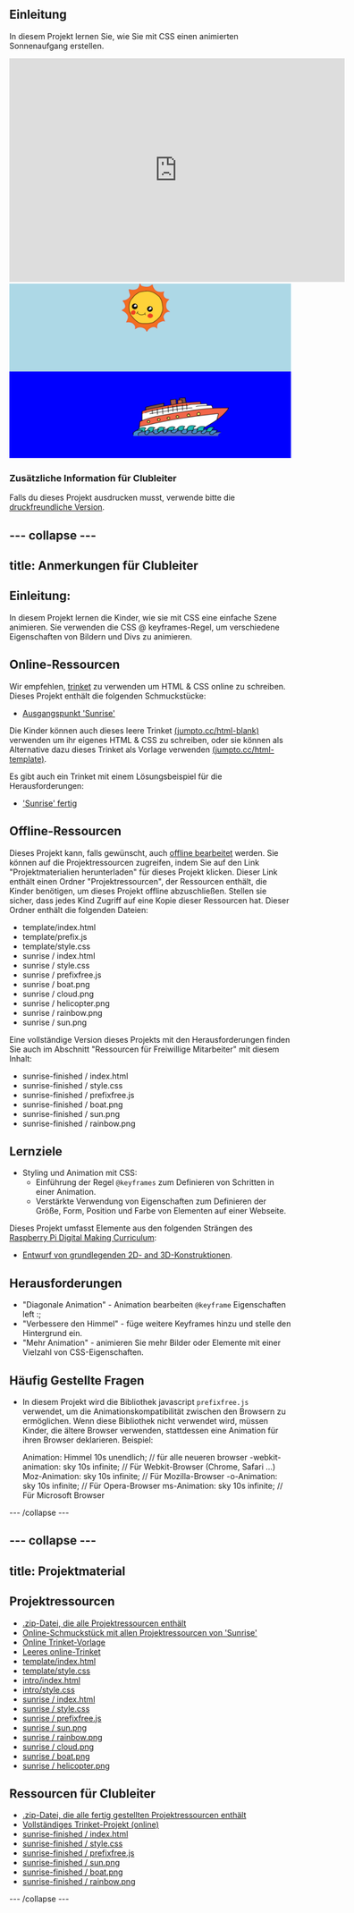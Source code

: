 ## Einleitung

In diesem Projekt lernen Sie, wie Sie mit CSS einen animierten Sonnenaufgang erstellen.

<div class="trinket">
  <iframe src="https://trinket.io/embed/html/abcc0284a3?outputOnly=true&start=result" width="600" height="400" frameborder="0" marginwidth="0" marginheight="0" allowfullscreen>
  </iframe>
  <img src="images/sunrise-final.png">
</div>

### Zusätzliche Information für Clubleiter

Falls du dieses Projekt ausdrucken musst, verwende bitte die [druckfreundliche Version](https://projects.raspberrypi.org/en/projects/sunrise/print).

## \--- collapse \---

## title: Anmerkungen für Clubleiter

## Einleitung:

In diesem Projekt lernen die Kinder, wie sie mit CSS eine einfache Szene animieren. Sie verwenden die CSS @ keyframes-Regel, um verschiedene Eigenschaften von Bildern und Divs zu animieren.

## Online-Ressourcen

Wir empfehlen, [trinket](https://trinket.io/) zu verwenden um HTML & CSS online zu schreiben. Dieses Projekt enthält die folgenden Schmuckstücke:

+ [Ausgangspunkt 'Sunrise'](http://jumpto.cc/web-sunrise)

Die Kinder können auch dieses leere Trinket [(jumpto.cc/html-blank)](http://jumpto.cc/html-blank) verwenden um ihr eigenes HTML & CSS zu schreiben, oder sie können als Alternative dazu dieses Trinket als Vorlage verwenden [(jumpto.cc/html-template)](http://jumpto.cc/html-template).

Es gibt auch ein Trinket mit einem Lösungsbeispiel für die Herausforderungen:

+ ['Sunrise' fertig](https://trinket.io/html/abcc0284a3)

## Offline-Ressourcen

Dieses Projekt kann, falls gewünscht, auch [offline bearbeitet](../offline.html) werden. Sie können auf die Projektressourcen zugreifen, indem Sie auf den Link "Projektmaterialien herunterladen" für dieses Projekt klicken. Dieser Link enthält einen Ordner "Projektressourcen", der Ressourcen enthält, die Kinder benötigen, um dieses Projekt offline abzuschließen. Stellen sie sicher, dass jedes Kind Zugriff auf eine Kopie dieser Ressourcen hat. Dieser Ordner enthält die folgenden Dateien:

+ template/index.html
+ template/prefix.js
+ template/style.css
+ sunrise / index.html
+ sunrise / style.css
+ sunrise / prefixfree.js
+ sunrise / boat.png
+ sunrise / cloud.png
+ sunrise / helicopter.png
+ sunrise / rainbow.png
+ sunrise / sun.png

Eine vollständige Version dieses Projekts mit den Herausforderungen finden Sie auch im Abschnitt "Ressourcen für Freiwillige Mitarbeiter" mit diesem Inhalt:

+ sunrise-finished / index.html
+ sunrise-finished / style.css
+ sunrise-finished / prefixfree.js
+ sunrise-finished / boat.png
+ sunrise-finished / sun.png
+ sunrise-finished / rainbow.png

## Lernziele

+ Styling und Animation mit CSS: 
    + Einführung der Regel `@keyframes` zum Definieren von Schritten in einer Animation.
    + Verstärkte Verwendung von Eigenschaften zum Definieren der Größe, Form, Position und Farbe von Elementen auf einer Webseite.

Dieses Projekt umfasst Elemente aus den folgenden Strängen des [Raspberry Pi Digital Making Curriculum](http://rpf.io/curriculum):

+ [Entwurf von grundlegenden 2D- and 3D-Konstruktionen](https://www.raspberrypi.org/curriculum/design/creator).

## Herausforderungen

+ "Diagonale Animation" - Animation bearbeiten `@keyframe` Eigenschaften left :;
+ "Verbessere den Himmel" - füge weitere Keyframes hinzu und stelle den Hintergrund ein.
+ "Mehr Animation" - animieren Sie mehr Bilder oder Elemente mit einer Vielzahl von CSS-Eigenschaften. 

## Häufig Gestellte Fragen

+ In diesem Projekt wird die Bibliothek javascript `prefixfree.js` verwendet, um die Animationskompatibilität zwischen den Browsern zu ermöglichen. Wenn diese Bibliothek nicht verwendet wird, müssen Kinder, die ältere Browser verwenden, stattdessen eine Animation für ihren Browser deklarieren. Beispiel:

    Animation: Himmel 10s unendlich; // für alle neueren browser
    -webkit-animation: sky 10s infinite; // Für Webkit-Browser (Chrome, Safari ...)
    Moz-Animation: sky 10s infinite; // Für Mozilla-Browser
    -o-Animation: sky 10s infinite; // Für Opera-Browser
    ms-Animation: sky 10s infinite; // Für Microsoft Browser 
    

\--- /collapse \---

## \--- collapse \---

## title: Projektmaterial

## Projektressourcen

+ [.zip-Datei, die alle Projektressourcen enthält](https://github.com/raspberrypilearning/sunrise/raw/master/en/resources/sunrise-project-resources.zip)
+ [Online-Schmuckstück mit allen Projektressourcen von 'Sunrise'](http://jumpto.cc/web-sunrise)
+ [Online Trinket-Vorlage](http://jumpto.cc/trinket-template)
+ [Leeres online-Trinket](http://jumpto.cc/trinket-blank)
+ [template/index.html](https://github.com/raspberrypilearning/sunrise/raw/master/en/resources/template-index.html)
+ [template/style.css](https://github.com/raspberrypilearning/sunrise/raw/master/en/resources/template-style.css)
+ [intro/index.html](https://github.com/raspberrypilearning/sunrise/raw/master/en/resources/intro-index.html)
+ [intro/style.css](https://github.com/raspberrypilearning/sunrise/raw/master/en/resources/intro-style.css)
+ [sunrise / index.html](https://github.com/raspberrypilearning/sunrise/raw/master/en/resources/sunrise-index.html)
+ [sunrise / style.css](https://github.com/raspberrypilearning/sunrise/raw/master/en/resources/sunrise-style.css)
+ [sunrise / prefixfree.js](https://github.com/raspberrypilearning/sunrise/raw/master/en/resources/sunrise-prefixfree.js)
+ [sunrise / sun.png](https://github.com/raspberrypilearning/sunrise/raw/master/en/resources/sunrise-sun.png)
+ [sunrise / rainbow.png](https://github.com/raspberrypilearning/sunrise/raw/master/en/resources/sunrise-rainbow.png)
+ [sunrise / cloud.png](https://github.com/raspberrypilearning/sunrise/raw/master/en/resources/sunrise-cloud.png)
+ [sunrise / boat.png](https://github.com/raspberrypilearning/sunrise/raw/master/en/resources/sunrise-boat.png)
+ [sunrise / helicopter.png](https://github.com/raspberrypilearning/sunrise/raw/master/en/resources/sunrise-helicopter.png)

## Ressourcen für Clubleiter

+ [.zip-Datei, die alle fertig gestellten Projektressourcen enthält](https://github.com/raspberrypilearning/sunrise/raw/master/en/resources/sunrise-volunteer-resources.zip)
+ [Vollständiges Trinket-Projekt (online)](https://trinket.io/html/abcc0284a3)
+ [sunrise-finished / index.html](https://github.com/raspberrypilearning/sunrise/raw/master/en/resources/sunrise-finished-index.html)
+ [sunrise-finished / style.css](https://github.com/raspberrypilearning/sunrise/raw/master/en/resources/sunrise-finished-style.css)
+ [sunrise-finished / prefixfree.js](https://github.com/raspberrypilearning/sunrise/raw/master/en/resources/sunrise-finished-prefixfree.js)
+ [sunrise-finished / sun.png](https://github.com/raspberrypilearning/sunrise/raw/master/en/resources/sunrise-finished-sun.png)
+ [sunrise-finished / boat.png](https://github.com/raspberrypilearning/sunrise/raw/master/en/resources/sunrise-finished-boat.png)
+ [sunrise-finished / rainbow.png](https://github.com/raspberrypilearning/sunrise/raw/master/en/resources/sunrise-finished-rainbow.png)

\--- /collapse \---